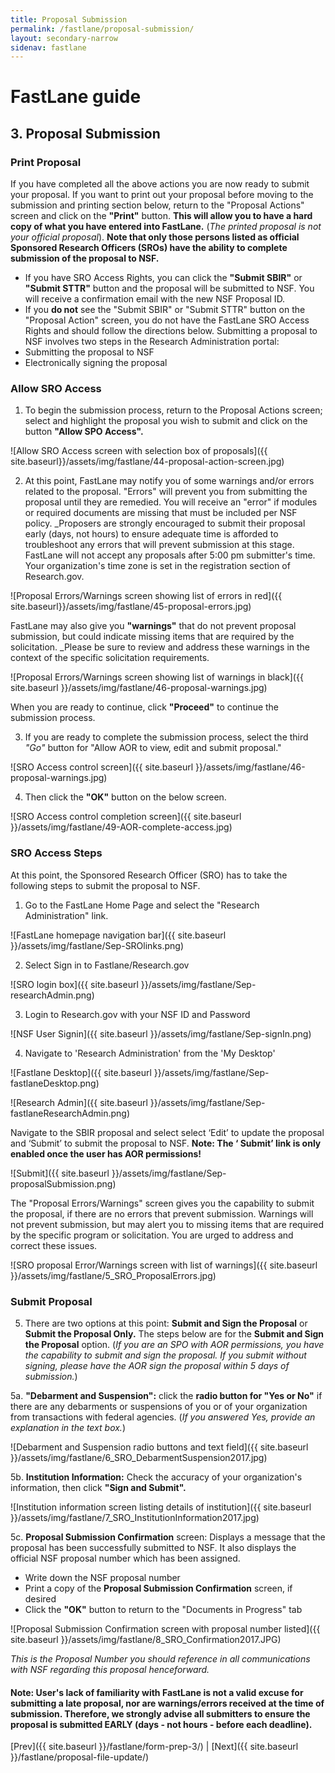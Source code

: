 ```yaml
---
title: Proposal Submission
permalink: /fastlane/proposal-submission/
layout: secondary-narrow
sidenav: fastlane
---
```

# FastLane guide

## 3. Proposal Submission

### Print Proposal

If you have completed all the above actions you are now ready to submit your proposal. If you want to print out your proposal before moving to the submission and printing section below, return to the "Proposal Actions" screen and click on the **"Print"** button. **This will allow you to have a hard copy of what you have entered into FastLane.** (_The printed proposal is not your official proposal_). **Note that only those persons listed as official Sponsored Research Officers (SROs) have the ability to complete submission of the proposal to NSF.**

- If you have SRO Access Rights, you can click the **"Submit SBIR"** or **"Submit STTR"** button and the proposal will be submitted to NSF. You will receive a confirmation email with the new NSF Proposal ID.
- If you **do not** see the "Submit SBIR" or "Submit STTR" button on the "Proposal Action" screen, you do not have the FastLane SRO Access Rights and should follow the directions below.
Submitting a proposal to NSF involves two steps in the Research Administration portal:
- Submitting the proposal to NSF
- Electronically signing the proposal

### Allow SRO Access

1. To begin the submission process, return to the Proposal Actions screen; select and highlight the proposal you wish to submit and click on the button **"Allow SPO Access".**  

 ![Allow SRO Access screen with selection box of proposals]({{ site.baseurl}}/assets/img/fastlane/44-proposal-action-screen.jpg)

2. At this point, FastLane may notify you of some warnings and/or errors related to the proposal. "Errors" will prevent you from submitting the proposal until they are remedied. You will receive an "error" if modules or required documents are missing that must be included per NSF policy. _Proposers are strongly encouraged to submit their proposal early (days, not hours) to ensure adequate time is afforded to troubleshoot any errors that will prevent submission at this stage. FastLane will not accept any proposals after 5:00 pm submitter's time.  Your organization's time zone is set in the registration section of Research.gov.  

 ![Proposal Errors/Warnings screen showing list of errors in red]({{ site.baseurl}}/assets/img/fastlane/45-proposal-errors.jpg)  

 FastLane may also give you **"warnings"** that do not prevent proposal submission, but could indicate missing items that are required by the solicitation. _Please be sure to review and address these warnings in the context of the specific solicitation requirements.  

 ![Proposal Errors/Warnings screen showing list of warnings in black]({{ site.baseurl }}/assets/img/fastlane/46-proposal-warnings.jpg)  

 When you are ready to continue, click **"Proceed"** to continue the submission process.  

3. If you are ready to complete the submission process, select the third *"Go"* button for "Allow AOR to view, edit and submit proposal."  

![SRO Access control screen]({{ site.baseurl }}/assets/img/fastlane/46-proposal-warnings.jpg)  

4. Then click the **"OK"** button on the below screen.  

 ![SRO Access control completion screen]({{ site.baseurl }}/assets/img/fastlane/49-AOR-complete-access.jpg)

### SRO Access Steps

At this point, the Sponsored Research Officer (SRO) has to take the following steps to submit the proposal to NSF.

1. Go to the FastLane Home Page and select the "Research Administration" link.

 ![FastLane homepage navigation bar]({{ site.baseurl }}/assets/img/fastlane/Sep-SROlinks.png)

2. Select Sign in to Fastlane/Research.gov

 ![SRO login box]({{ site.baseurl }}/assets/img/fastlane/Sep-researchAdmin.png)

3. Login to Research.gov with your NSF ID and Password

 ![NSF User Signin]({{ site.baseurl }}/assets/img/fastlane/Sep-signIn.png)

4. Navigate to 'Research Administration' from the 'My Desktop'

 ![Fastlane Desktop]({{ site.baseurl }}/assets/img/fastlane/Sep-fastlaneDesktop.png)

 ![Research Admin]({{ site.baseurl }}/assets/img/fastlane/Sep-fastlaneResearchAdmin.png)

 Navigate to the SBIR proposal and select select ‘Edit’ to update the proposal and ‘Submit’ to submit the proposal to NSF. **Note:  The ‘ Submit’ link is only enabled once the user has AOR permissions!**

 ![Submit]({{ site.baseurl }}/assets/img/fastlane/Sep-proposalSubmission.png)

 The "Proposal Errors/Warnings" screen gives you the capability to submit the proposal, if there are no errors that prevent submission. Warnings will not prevent submission, but may alert you to missing items that are required by the specific program or solicitation. You are urged to address and correct these issues.

 ![SRO proposal Error/Warnings screen with list of warnings]({{ site.baseurl }}/assets/img/fastlane/5_SRO_ProposalErrors.jpg)

### Submit Proposal

5. There are two options at this point: **Submit and Sign the Proposal** or **Submit the Proposal Only.** The steps below are for the **Submit and Sign the Proposal** option. (_If you are an SPO with AOR permissions, you have the capability to submit and sign the proposal. If you submit without signing, please have the AOR sign the proposal within 5 days of submission._)

5a. **"Debarment and Suspension":** click the **radio button for "Yes or No"** if there are any debarments or suspensions of you or of your organization from transactions with federal agencies. (_If you answered Yes, provide an explanation in the text box._)

![Debarment and Suspension radio buttons and text field]({{ site.baseurl }}/assets/img/fastlane/6_SRO_DebarmentSuspension2017.jpg)

5b. **Institution Information:** Check the accuracy of your organization's information, then click **"Sign and Submit".**

![Institution information screen listing details of institution]({{ site.baseurl }}/assets/img/fastlane/7_SRO_InstitutionInformation2017.jpg)

5c. **Proposal Submission Confirmation** screen: Displays a message that the proposal has been successfully submitted to NSF. It also displays the official NSF proposal number which has been assigned.

- Write down the NSF proposal number
- Print a copy of the **Proposal Submission Confirmation** screen, if desired
- Click the **"OK"** button to return to the "Documents in Progress" tab

![Proposal Submission Confirmation screen with proposal number listed]({{ site.baseurl }}/assets/img/fastlane/8_SRO_Confirmation2017.JPG)

_This is the Proposal Number you should reference in all communications with NSF regarding this proposal henceforward._

#### Note: User's lack of familiarity with FastLane is not a valid excuse for submitting a late proposal, nor are warnings/errors received at the time of submission. Therefore, we strongly advise all submitters to ensure the proposal is submitted EARLY (days - not hours - before each deadline).

[Prev]({{ site.baseurl }}/fastlane/form-prep-3/) \| [Next]({{ site.baseurl }}/fastlane/proposal-file-update/)

